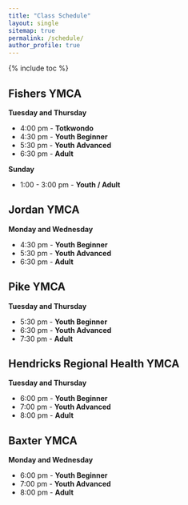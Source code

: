 ```yaml
---
title: "Class Schedule"
layout: single
sitemap: true
permalink: /schedule/
author_profile: true
---
```

{% include toc %}

## Fishers YMCA
**Tuesday and Thursday**

- 4:00 pm - **Totkwondo**
- 4:30 pm - **Youth Beginner**
- 5:30 pm - **Youth Advanced**
- 6:30 pm - **Adult**

**Sunday**

- 1:00 - 3:00 pm - **Youth / Adult**

## Jordan YMCA
**Monday and Wednesday**

- 4:30 pm - **Youth Beginner**
- 5:30 pm - **Youth Advanced**
- 6:30 pm - **Adult**

## Pike YMCA
**Tuesday and Thursday**

- 5:30 pm - **Youth Beginner**
- 6:30 pm - **Youth Advanced**
- 7:30 pm - **Adult**

## Hendricks Regional Health YMCA
**Tuesday and Thursday**

- 6:00 pm - **Youth Beginner**
- 7:00 pm - **Youth Advanced**
- 8:00 pm - **Adult**

## Baxter YMCA
**Monday and Wednesday**

- 6:00 pm - **Youth Beginner**
- 7:00 pm - **Youth Advanced**
- 8:00 pm - **Adult**
